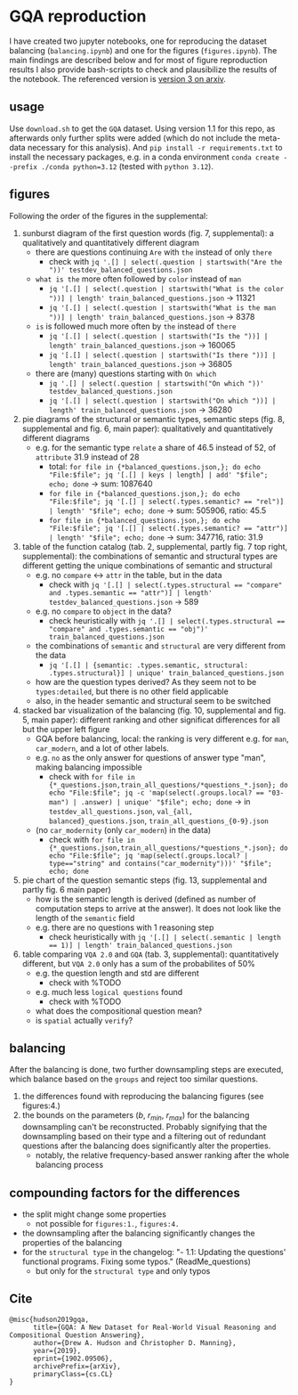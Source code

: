 # GQA reproduction

I have created two jupyter notebooks, one for reproducing the dataset balancing (`balancing.ipynb`) and one for the figures (`figures.ipynb`). The main findings are described below and for most of figure reproduction results I also provide bash-scripts to check and plausibilize the results of the notebook. The referenced version is [version 3 on arxiv](https://arxiv.org/abs/1902.09506).

## usage

Use `download.sh` to get the `GQA` dataset. Using version 1.1 for this repo, as afterwards only further splits were added (which do not include the meta-data necessary for this analysis).
And `pip install -r requirements.txt` to install the necessary packages, e.g. in a conda environment `conda create --prefix ./conda python=3.12` (tested with `python 3.12`).

## figures

Following the order of the figures in the supplemental:

1. sunburst diagram of the first question words (fig. 7, supplemental): a qualitatively and quantitatively different diagram
    * there are questions continuing `Are` with `the` instead of only `there`
        * check with `jq '.[] | select(.question | startswith("Are the "))' testdev_balanced_questions.json`
    * `what is the` more often followed by `color` instead of `man`
        * `jq '[.[] | select(.question | startswith("What is the color "))] | length' train_balanced_questions.json` -> 11321
        * `jq '[.[] | select(.question | startswith("What is the man "))] | length' train_balanced_questions.json` -> 8378
    * `is` is followed much more often by `the` instead of `there`
        * `jq '[.[] | select(.question | startswith("Is the "))] | length' train_balanced_questions.json` -> 160065
        * `jq '[.[] | select(.question | startswith("Is there "))] | length' train_balanced_questions.json` -> 36805
    * there are (many) questions starting with `On which`
        * `jq '.[] | select(.question | startswith("On which "))' testdev_balanced_questions.json`
        * `jq '[.[] | select(.question | startswith("On which "))] | length' train_balanced_questions.json` -> 36280
2. pie diagrams of the structural or semantic types, semantic steps (fig. 8, supplemental and fig. 6, main paper): qualitatively and quantitatively different diagrams
    * e.g. for the semantic type `relate` a share of $46.5%$ instead of $52%$, of `attribute` $31.9%$ instead of $28%$
        * total: `for file in {*balanced_questions.json,}; do echo "File:$file"; jq '[.[] | keys | length] | add' "$file"; echo; done` -> sum: 1087640
        * `for file in {*balanced_questions.json,}; do echo "File:$file"; jq '[.[] | select(.types.semantic? == "rel")] | length' "$file"; echo; done` -> sum: 505906, ratio: $45.5$
        * `for file in {*balanced_questions.json,}; do echo "File:$file"; jq '[.[] | select(.types.semantic? == "attr")] | length' "$file"; echo; done` -> sum: 347716, ratio: $31.9$
3. table of the function catalog (tab. 2, supplemental, partly fig. 7 top right, supplemental): the combinations of semantic and structural types are different getting the unique combinations of semantic and structural 
    * e.g. no `compare` <-> `attr` in the table, but in the data
        * check with `jq '[.[] | select(.types.structural == "compare" and .types.semantic == "attr")] | length' testdev_balanced_questions.json` -> $589$
    * e.g. no `compare` to `object` in the data?
        * check heuristically with `jq '.[] | select(.types.structural == "compare" and .types.semantic == "obj")' train_balanced_questions.json`
    * the combinations of `semantic` and `structural` are very different from the data
        * `jq '[.[] | {semantic: .types.semantic, structural: .types.structural}] | unique' train_balanced_questions.json`
    * how are the question types derived? As they seem not to be `types:detailed`, but there is no other field applicable
    * also, in the header semantic and structural seem to be switched
4. stacked bar visualization of the balancing (fig. 10, supplemental and fig. 5, main paper): different ranking and other significat differences for all but the upper left figure
    * GQA before balancing, local: the ranking is very different e.g. for `man`, `car_modern`, and a lot of other labels.
    * e.g. `no` as the only answer for questions of answer type "man", making balancing impossible
        * check with `for file in {*_questions.json,train_all_questions/*questions_*.json}; do echo "File:$file"; jq -c 'map(select(.groups.local? == "03-man") | .answer) | unique' "$file"; echo; done` -> in `testdev_all_questions.json`, `val_{all, balanced}_questions.json`, `train_all_questions_{0-9}.json`
    * (no `car_modernity` (only `car_modern`) in the data)
        * check with `for file in {*_questions.json,train_all_questions/*questions_*.json}; do echo "File:$file"; jq 'map(select(.groups.local? | type=="string" and contains("car_modernity")))' "$file"; echo; done`
5. pie chart of the question semantic steps (fig. 13, supplemental and partly fig. 6 main paper)
    * how is the semantic length is derived (defined as number of computation steps to arrive at the answer). It does not look like the length of the `semantic` field
    * e.g. there are no questions with 1 reasoning step
        * check heuristically with `jq '[.[] | select(.semantic | length == 1)] | length' train_balanced_questions.json`
6. table comparing `VQA 2.0` and `GQA` (tab. 3, supplemental): quantitatively different, but `VQA 2.0` only has a sum of the probabilites of $50 \%$
    * e.g. the question length and std are different
        * check with %TODO
    * e.g. much less `logical questions` found
        * check with %TODO
    * what does the compositional question mean?
    * is `spatial` actually `verify`?

## balancing

After the balancing is done, two further downsampling steps are executed, which balance based on the `groups` and reject too similar questions.

1. the differences found with reproducing the balancing figures (see figures:4.)
2. the bounds on the parameters ($b$, $r_{min}$, $r_{max}$) for the balancing downsampling can't be reconstructed. Probably signifying that the downsampling based on their type and a filtering out of redundant questions after the balancing does significantly alter the properties.
    * notably, the relative frequency-based answer ranking after the whole balancing process

## compounding factors for the differences

* the split might change some properties
    * not possible for `figures:1.`, `figures:4.`
* the downsampling after the balancing significantly changes the properties of the balancing
* for the `structural type` in the changelog: "- 1.1: Updating the questions' functional programs. Fixing some typos." (ReadMe_questions)
    * but only for the `structural type` and only typos

## Cite

```
@misc{hudson2019gqa,
      title={GQA: A New Dataset for Real-World Visual Reasoning and Compositional Question Answering}, 
      author={Drew A. Hudson and Christopher D. Manning},
      year={2019},
      eprint={1902.09506},
      archivePrefix={arXiv},
      primaryClass={cs.CL}
}
```
